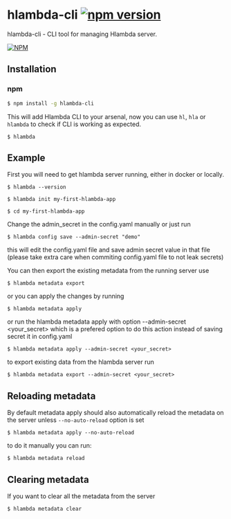 # hlambda-cli [![npm version](https://badge.fury.io/js/hlambda-cli.svg)](https://www.npmjs.com/package/hlambda-cli )

hlambda-cli - CLI tool for managing Hlambda server.

[![NPM](https://nodei.co/npm/hlambda-cli.png?downloads=true&downloadRank=true&stars=true)](https://npmjs.org/hlambda-cli )

## Installation

### npm
```bash
$ npm install -g hlambda-cli
```

This will add Hlambda CLI to your arsenal, now you can use `hl`, `hla` or `hlambda` to check if CLI is working as expected.

````console
$ hlambda
````

## Example

First you will need to get hlambda server running, either in docker or locally.

````console
$ hlambda --version
````

````console
$ hlambda init my-first-hlambda-app
````

````console
$ cd my-first-hlambda-app
````

Change the admin_secret in the config.yaml manually or just run

````console
$ hlambda config save --admin-secret "demo"
````

this will edit the config.yaml file and save admin secret value in that file (please take extra care when commiting config.yaml file to not leak secrets)

You can then export the existing metadata from the running server use

````console
$ hlambda metadata export
````

or you can apply the changes by running

````console
$ hlambda metadata apply
````
or run the hlambda metadata apply with option --admin-secret <your_secret>
which is a prefered option to do this action instead of saving secret it in config.yaml

````console
$ hlambda metadata apply --admin-secret <your_secret>
````

to export existing data from the hlambda server run

````console
$ hlambda metadata export --admin-secret <your_secret>
````

## Reloading metadata

By default metadata apply should also automatically reload the metadata on the server unless `--no-auto-reload` option is set

````console
$ hlambda metadata apply --no-auto-reload
````

to do it manually you can run:

````console
$ hlambda metadata reload
````

## Clearing metadata

If you want to clear all the metadata from the server 

````console
$ hlambda metadata clear
````
